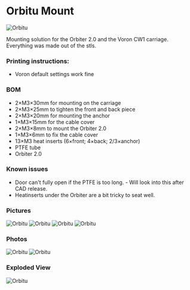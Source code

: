 # **Orbitu Mount**

![Orbitu](Pictures/Orbitu-mounted-1.jpg)

Mounting solution for the Orbiter 2.0 and the Voron CW1 carriage. Everything was made out of the stls.

### **Printing instructions:**
- Voron default settings work fine

### **BOM**
- 2×M3×30mm for mounting on the carriage
- 2×M3×25mm to tighten the front and back piece
- 2×M3×20mm for mounting the anchor
- 1×M3×15mm for the cable cover
- 2×M3×8mm to mount the Orbiter 2.0
- 1×M3×6mm to fix the cable cover
- 13×M3 heat inserts (6×front; 4×back; 2/3×anchor)
- PTFE tube
- Orbiter 2.0 

### **Known issues**
- Door can't fully open if the PTFE is too long. - Will look into this after CAD release.
- Heatinserts under the Orbiter are a bit tricky to seat well.

### **Pictures**
![Orbitu](Pictures/Orbitu_3.png)
![Orbitu](Pictures/Orbitu_4.png)
![Orbitu](Pictures/Orbitu_1.png)
![Orbitu](Pictures/Orbitu_2.png)

### **Photos**
![Orbitu](Pictures/Orbitu-assembled-1.jpg)
![Orbitu](Pictures/Orbitu-assembled-2.jpg)

### **Exploded View**

![Orbitu](Pictures/Orbitu_exploded_view.png)
